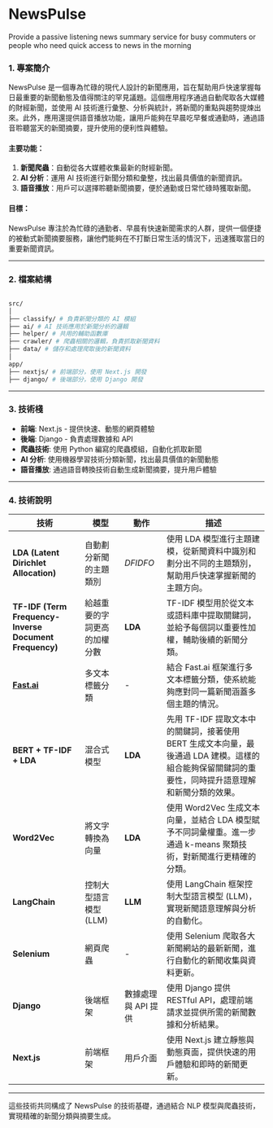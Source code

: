 # NewsPulse

Provide a passive listening news summary service for busy commuters or people who need quick access to news in the morning

### 1. **專案簡介**

NewsPulse 是一個專為忙碌的現代人設計的新聞應用，旨在幫助用戶快速掌握每日最重要的新聞動態及值得關注的罕見議題。這個應用程序通過自動爬取各大媒體的財經新聞，並使用 AI 技術進行彙整、分析與統計，將新聞的重點與趨勢提煉出來。此外，應用還提供語音播放功能，讓用戶能夠在早晨吃早餐或通勤時，通過語音聆聽當天的新聞摘要，提升使用的便利性與體驗。

#### 主要功能：

1. **新聞爬蟲**：自動從各大媒體收集最新的財經新聞。
2. **AI 分析**：運用 AI 技術進行新聞分類和彙整，找出最具價值的新聞資訊。
3. **語音播放**：用戶可以選擇聆聽新聞摘要，便於通勤或日常忙碌時獲取新聞。

#### 目標：

NewsPulse 專注於為忙碌的通勤者、早晨有快速新聞需求的人群，提供一個便捷的被動式新聞摘要服務，讓他們能夠在不打斷日常生活的情況下，迅速獲取當日的重要新聞資訊。

---

### 2. **檔案結構**

```bash

src/
│
├── classify/ # 負責新聞分類的 AI 模組
├── ai/ # AI 技術應用於新聞分析的邏輯
├── helper/ # 共用的輔助函數庫
├── crawler/ # 爬蟲相關的邏輯，負責抓取新聞資料
├── data/ # 儲存和處理爬取後的新聞資料
│
app/
├── nextjs/ # 前端部分，使用 Next.js 開發
├── django/ # 後端部分，使用 Django 開發

```

---

### 3. **技術棧**

- **前端**: Next.js - 提供快速、動態的網頁體驗
- **後端**: Django - 負責處理數據和 API
- **爬蟲技術**: 使用 Python 編寫的爬蟲模組，自動化抓取新聞
- **AI 分析**: 使用機器學習技術分類新聞，找出最具價值的新聞動態
- **語音播放**: 通過語音轉換技術自動生成新聞摘要，提升用戶體驗

---

### 4. **技術說明**

| **技術**                                               | **模型**                     | **動作**            | **描述**                                                                                                                                            |
| ------------------------------------------------------ | ---------------------------- | ------------------- | --------------------------------------------------------------------------------------------------------------------------------------------------- |
| **LDA (Latent Dirichlet Allocation)**                  | 自動劃分新聞的主題類別       | _DFIDFO_            | 使用 LDA 模型進行主題建模，從新聞資料中識別和劃分出不同的主題類別，幫助用戶快速掌握新聞的主題方向。                                                 |
| **TF-IDF (Term Frequency-Inverse Document Frequency)** | 給越重要的字詞更高的加權分數 | **LDA**             | TF-IDF 模型用於從文本或語料庫中提取關鍵詞，並給予每個詞以重要性加權，輔助後續的新聞分類。                                                           |
| [**Fast.ai**](http://fast.ai/)                         | 多文本標籤分類               | -                   | 結合 Fast.ai 框架進行多文本標籤分類，使系統能夠應對同一篇新聞涵蓋多個主題的情況。                                                                   |
| **BERT + TF-IDF + LDA**                                | 混合式模型                   | **LDA**             | 先用 TF-IDF 提取文本中的關鍵詞，接著使用 BERT 生成文本向量，最後通過 LDA 建模。這樣的組合能夠保留關鍵詞的重要性，同時提升語意理解和新聞分類的效果。 |
| **Word2Vec**                                           | 將文字轉換為向量             | **LDA**             | 使用 Word2Vec 生成文本向量，並結合 LDA 模型賦予不同詞彙權重。進一步通過 k-means 聚類技術，對新聞進行更精確的分類。                                  |
| **LangChain**                                          | 控制大型語言模型 (LLM)       | **LLM**             | 使用 LangChain 框架控制大型語言模型 (LLM)，實現新聞語意理解與分析的自動化。                                                                         |
| **Selenium**                                           | 網頁爬蟲                     | -                   | 使用 Selenium 爬取各大新聞網站的最新新聞，進行自動化的新聞收集與資料更新。                                                                          |
| **Django**                                             | 後端框架                     | 數據處理與 API 提供 | 使用 Django 提供 RESTful API，處理前端請求並提供所需的新聞數據和分析結果。                                                                          |
| **Next.js**                                            | 前端框架                     | 用戶介面            | 使用 Next.js 建立靜態與動態頁面，提供快速的用戶體驗和即時的新聞更新。                                                                               |

---

這些技術共同構成了 NewsPulse 的技術基礎，通過結合 NLP 模型與爬蟲技術，實現精確的新聞分類與摘要生成。
